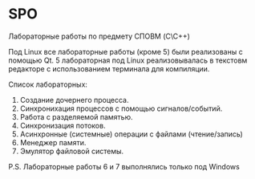 # SPO

Лабораторные работы по предмету СПОВМ (C\C++)

Под Linux все лабораторные работы (кроме 5) были реализованы с помощью Qt.
5 лабораторная под Linux реализовывалась в текстовм редакторе с использованием
терминала для компиляции.

Список лабораторных:

1. Создание дочернего процесса.
2. Синхронихация процессов с помощью сигналов/событий.
3. Работа с разделяемой памятью.
4. Синхронизация потоков.
5. Асинхронные (системные) операции с файлами (чтение/запись)
6. Менеджер памяти.
7. Эмулятор файловой системы.

P.S. Лабораторные работы 6 и 7 выполнялись только под Windows
